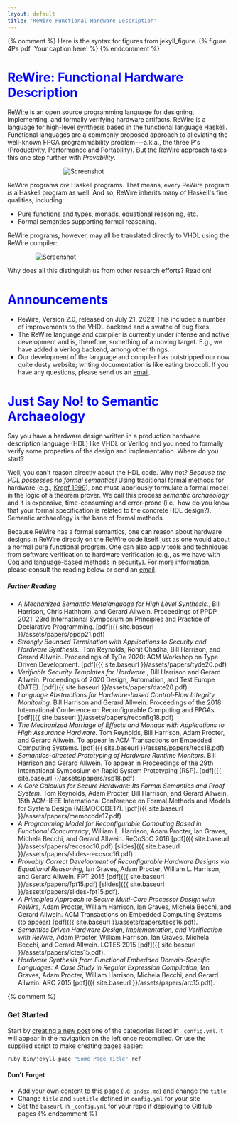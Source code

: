 ```yaml
---
layout: default
title: "ReWire Functional Hardware Description"
---
```


<style>H1{color:Blue;}</style>
<style>H2{color:DarkOrange;}</style>

{% comment %} Here is the syntax for figures from jekyll_figure.
{% figure 4Ps pdf 'Your caption here' %}
{% endcomment %}

# __ReWire: Functional Hardware Description__

[ReWire](https://github.com/mu-chaco/ReWire) is an open source programming language for designing, implementing, and formally verifying hardware artifacts. ReWire is a language for high-level synthesis based in the functional language [Haskell](https://www.haskell.org). Functional languages are a commonly proposed approach to alleviating the well-known FPGA programmability problem---a.k.a., the three P's (Productivity, Performance and Portability). But the ReWire approach takes this one step further with _Provability_.


<img src="{{ site.baseurl }}/images/4Ps.png" style="display: block; margin: 0 auto; max-width: 50%;" alt="Screenshot" />

ReWire programs _are_ Haskell programs. That means, every ReWire program _is_ a Haskell program as well. And so, ReWire inherits many of Haskell's fine qualities, including:

* Pure functions and types, monads, equational reasoning, etc.
* Formal semantics supporting formal reasoning.


ReWire programs, however, may all be translated directly to VHDL using the ReWire compiler:

<img src="{{ site.baseurl }}/images/ReWire.png" style="display: block; margin: 0 auto; max-width: 75%;" alt="Screenshot" />


Why does all this distinguish us from other research efforts? Read on!

# __Announcements__
* ReWire, Version 2.0, released on July 21, 2021! This included a number of improvements to the VHDL backend and a swathe of bug fixes.
* The ReWire language and compiler is currently under intense and active development and is, therefore, something of a moving target. E.g., we have added a Verilog backend, among other things.
* Our development of the language and compiler has outstripped our now quite dusty website; writing documentation is like eating broccoli. If you have any questions, please send us an [email](mailto:rewire.questions@gmail.com).

# __Just Say No! to Semantic Archaeology__

Say you have a hardware design written in a production hardware description language (HDL) like VHDL or Verilog and you need to formally verify some properties of the design and implementation. Where do you start?

Well, you can't reason directly about the HDL code. Why not? _Because the HDL possesses no formal semantics!_ Using traditional formal methods for hardware (e.g., [Kropf 1999](http://dl.acm.org/citation.cfm?id=519876)), one must laboriously formulate a formal model in the logic of a theorem prover. We call this process _semantic archaeology_ and it is expensive, time-consuming and error-prone (i.e., how do you know that your formal specification is related to the concrete HDL design?). Semantic archaeology is the bane of formal methods.

Because ReWire has a formal semantics, one can reason about hardware designs in ReWire directly on the ReWire code itself just as one would about a normal pure functional program. One can also apply tools and techniques from software verification to hardware verification (e.g., as we have with [Coq](https://coq.inria.fr) and [language-based methods in security](http://dl.acm.org/citation.cfm?id=1662663)). For more information, please consult the reading below or send an [email](mailto:rewire.questions@gmail.com).




##### __Further Reading__

* _A Mechanized Semantic Metalanguage for High Level Synthesis._, Bill Harrison, Chris Hathhorn, and Gerard Allwein. Proceedings of PPDP 2021: 23rd International Symposium on Principles and Practice of Declarative Programming. [pdf]({{ site.baseurl }}/assets/papers/ppdp21.pdf)
* _Strongly Bounded Termination with Applications to Security and Hardware Synthesis._, Tom Reynolds, Rohit Chadha, Bill Harrison, and Gerard Allwein. Proceedings of TyDe 2020: ACM Workshop on Type Driven Development. [pdf]({{ site.baseurl }}/assets/papers/tyde20.pdf)
* _Verifiable Security Templates for Hardware._, Bill Harrison and Gerard Allwein. Proceedings of 2020 Design, Automation, and Test Europe (DATE). [pdf]({{ site.baseurl }}/assets/papers/date20.pdf)
* _Language Abstractions for Hardware-based Control-Flow Integrity Monitoring._ Bill Harrison and Gerard Allwein. Proceedings of the 2018 International Conference on Reconfigurable Computing and FPGAs. [pdf]({{ site.baseurl }}/assets/papers/reconfig18.pdf)  
* _The Mechanized Marriage of Effects and Monads with Applications to High Assurance Hardware._ Tom Reynolds, Bill Harrison, Adam Procter, and Gerard Allwein. To appear in ACM Transactions on Embedded Computing Systems. [pdf]({{ site.baseurl }}/assets/papers/tecs18.pdf)
* _Semantics-directed Prototyping of Hardware Runtime Monitors._ Bill Harrison and Gerard Allwein. To appear in Proceedings of the 29th International Symposium on Rapid System Prototyping (RSP). [pdf]({{ site.baseurl }}/assets/papers/rsp18.pdf)
* _A Core Calculus for Secure Hardware: Its Formal Semantics and Proof System._ Tom Reynolds, Adam Procter, Bill Harrison, and Gerard Allwein. 15th ACM-IEEE International Conference on Formal Methods and Models for System Design (MEMOCODE17). [pdf]({{ site.baseurl }}/assets/papers/memocode17.pdf)
* _A Programming Model for Reconfigurable Computing Based in Functional Concurrency_, William L. Harrison, Adam Procter, Ian Graves, Michela Becchi, and Gerard Allwein. ReCoSoC 2016 [pdf]({{ site.baseurl }}/assets/papers/recosoc16.pdf) [slides]({{ site.baseurl }}/assets/papers/slides-recosoc16.pdf).
* _Provably Correct Development of Reconfigurable Hardware Designs via Equational Reasoning_, Ian Graves, Adam Procter, William L. Harrison, and Gerard Allwein. FPT 2015 [pdf]({{ site.baseurl }}/assets/papers/fpt15.pdf) [slides]({{ site.baseurl }}/assets/papers/slides-fpt15.pdf).
* _A Principled Approach to Secure Multi-Core Processor Design with ReWire_, Adam Procter, William Harrison, Ian Graves, Michela Becchi, and Gerard Allwein. ACM Transactions on Embedded Computing Systems (to appear) [pdf]({{ site.baseurl }}/assets/papers/tecs16.pdf).
* _Semantics Driven Hardware Design, Implementation, and Verification with ReWire_, Adam Procter, William Harrison, Ian Graves, Michela Becchi, and Gerard Allwein. LCTES 2015 [pdf]({{ site.baseurl }}/assets/papers/lctes15.pdf).
* _Hardware Synthesis from Functional Embedded Domain-Specific Languages:
A Case Study in Regular Expression Compilation_, Ian Graves, Adam Procter, William Harrison, Michela Becchi, and Gerard Allwein. ARC 2015 [pdf]({{ site.baseurl }}/assets/papers/arc15.pdf).

{% comment %}
### Get Started

Start by [creating a new post](http://jekyllrb.com/docs/posts/) one of the categories listed in `_config.yml`. It will appear in the navigation on the left once recompiled. Or use the supplied script to make creating pages easier:

```bash
ruby bin/jekyll-page "Some Page Title" ref
```

#### Don't Forget

- Add your own content to this page (i.e. `index.md`) and change the `title`
- Change `title` and `subtitle` defined in `config.yml` for your site
- Set the `baseurl` in `_config.yml` for your repo if deploying to GitHub pages
{% endcomment %}
